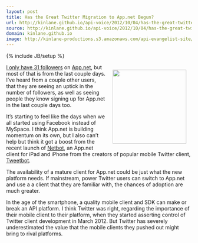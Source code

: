 ```yaml
---
layout: post
title: Has the Great Twitter Migration to App.net Begun?
url: http://kinlane.github.io/api-voice/2012/10/04/has-the-great-twitter-migration-to-app.net-begun/
source: http://kinlane.github.io/api-voice/2012/10/04/has-the-great-twitter-migration-to-app.net-begun/
domain: kinlane.github.io
image: http://kinlane-productions.s3.amazonaws.com/api-evangelist-site/blog/Netbot.png
---
```

{% include JB/setup %}<p><p><a href="http://tapbots.com/software/netbot/"><img style="padding: 15px;" src="https://s3.amazonaws.com/kinlane-productions/netbot/Netbot.png" alt="" width="200" align="right" /></a></p>
<p><a href="https://alpha.app.net/kinlane">I only have 31 followers</a> on <a title="App.net" href="http://app.net">App.net</a>, but most of that is from the last couple days.  I&rsquo;ve heard from a couple other users, that they are seeing an uptick in the number of followers, as well as seeing people they know signing up for App.net in the last couple days too.</p>
<p>It&rsquo;s starting to feel like the days when we all started using Facebook instead of MySpace.  I think App.net is building momentum on its own, but I also can&rsquo;t help but think it got a boost from the recent launch of <a href="http://tapbots.com/software/netbot/">Netbot</a>, an App.net client for iPad and iPhone from the creators of popular mobile Twitter client, <a href="http://tapbots.com/software/tweetbot/">Tweetbot</a>.</p>
<p>The availability of a mature client for App.net could be just what the new platform needs.  If mainstream, power Twitter users can switch to App.net and use a a client that they are familiar with, the chances of adoption are much greater.</p>
<p>In the age of the smartphone, a quality mobile client and SDK can make or break an API platform.  I think Twitter was right, regarding the importance of their mobile client to their platform, when they started asserting control of Twitter client development in March 2012. But Twitter has severely underestimated the value that the mobile clients they pushed out might bring to rival platforms.</p></p>
